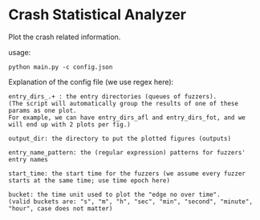 # Crash Statistical Analyzer

Plot the crash related information.

usage:

`python main.py -c config.json`

Explanation of the config file (we use regex here):

```
entry_dirs_.+ : the entry directories (queues of fuzzers).
(The script will automatically group the results of one of these params as one plot.
For example, we can have entry_dirs_afl and entry_dirs_fot, and we will end up with 2 plots per fig.)

output_dir: the directory to put the plotted figures (outputs)

entry_name_pattern: the (regular expression) patterns for fuzzers' entry names 

start_time: the start time for the fuzzers (we assume every fuzzer starts at the same time; use time epoch here)

bucket: the time unit used to plot the "edge no over time".
(valid buckets are: "s", "m", "h", "sec", "min", "second", "minute", "hour", case does not matter)
```